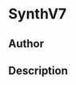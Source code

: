 # SynthV7

## Author

<!-- Insert Your Name Here -->

## Description

<!-- Describe your example here -->
